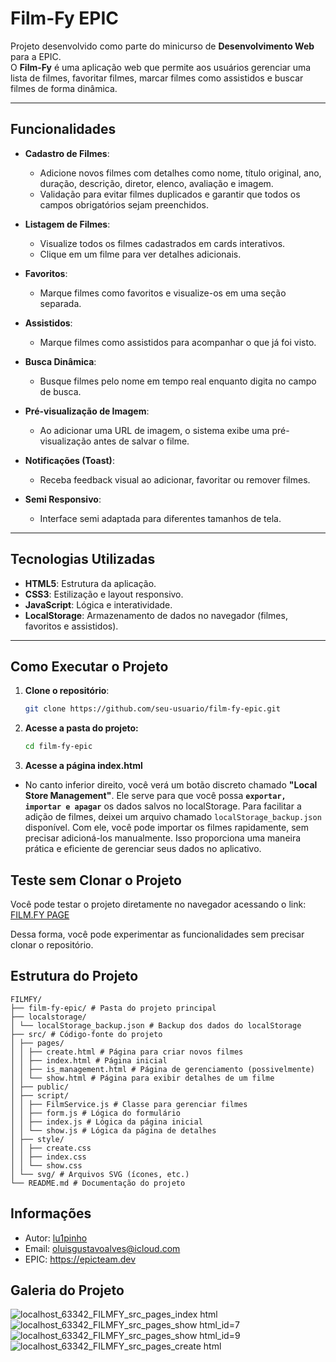 # Film-Fy EPIC

Projeto desenvolvido como parte do minicurso de **Desenvolvimento Web** para a EPIC. 
<br>O **Film-Fy** é uma aplicação web que permite aos usuários gerenciar uma lista de filmes, favoritar filmes, marcar filmes como assistidos e buscar filmes de forma dinâmica.

---

## Funcionalidades

- **Cadastro de Filmes**:
    - Adicione novos filmes com detalhes como nome, título original, ano, duração, descrição, diretor, elenco, avaliação e imagem.
    - Validação para evitar filmes duplicados e garantir que todos os campos obrigatórios sejam preenchidos.

- **Listagem de Filmes**:
    - Visualize todos os filmes cadastrados em cards interativos.
    - Clique em um filme para ver detalhes adicionais.

- **Favoritos**:
    - Marque filmes como favoritos e visualize-os em uma seção separada.

- **Assistidos**:
    - Marque filmes como assistidos para acompanhar o que já foi visto.

- **Busca Dinâmica**:
    - Busque filmes pelo nome em tempo real enquanto digita no campo de busca.

- **Pré-visualização de Imagem**:
    - Ao adicionar uma URL de imagem, o sistema exibe uma pré-visualização antes de salvar o filme.

- **Notificações (Toast)**:
    - Receba feedback visual ao adicionar, favoritar ou remover filmes.

- **Semi Responsivo**:
    - Interface semi adaptada para diferentes tamanhos de tela.

---

## Tecnologias Utilizadas

- **HTML5**: Estrutura da aplicação.
- **CSS3**: Estilização e layout responsivo.
- **JavaScript**: Lógica e interatividade.
- **LocalStorage**: Armazenamento de dados no navegador (filmes, favoritos e assistidos).

---

## Como Executar o Projeto

1. **Clone o repositório**:
   ```bash
   git clone https://github.com/seu-usuario/film-fy-epic.git

2. **Acesse a pasta do projeto:**
   ```bash
   cd film-fy-epic

3. **Acesse a página index.html**
- No canto inferior direito, você verá um botão discreto chamado **"Local Store Management"**. Ele serve para que você possa **`exportar, importar e apagar`** os dados salvos no localStorage.
  Para facilitar a adição de filmes, deixei um arquivo chamado `localStorage_backup.json` disponível. Com ele, você pode importar os filmes rapidamente, sem precisar adicioná-los manualmente. Isso proporciona uma maneira prática e eficiente de gerenciar seus dados no aplicativo.

## Teste sem Clonar o Projeto
Você pode testar o projeto diretamente no navegador acessando o link:
[FILM.FY PAGE](https://lu1pinho.github.io/film-fy-epic/src/pages/index.html)

Dessa forma, você pode experimentar as funcionalidades sem precisar clonar o repositório.

## Estrutura do Projeto
``` text
FILMFY/
├── film-fy-epic/ # Pasta do projeto principal
├── localstorage/
│ └── localStorage_backup.json # Backup dos dados do localStorage
├── src/ # Código-fonte do projeto
│ ├── pages/ 
│ │ ├── create.html # Página para criar novos filmes
│ │ ├── index.html # Página inicial
│ │ ├── is_management.html # Página de gerenciamento (possivelmente)
│ │ └── show.html # Página para exibir detalhes de um filme
│ ├── public/ 
│ ├── script/ 
│ │ ├── FilmService.js # Classe para gerenciar filmes
│ │ ├── form.js # Lógica do formulário
│ │ ├── index.js # Lógica da página inicial
│ │ └── show.js # Lógica da página de detalhes
│ ├── style/ 
│ │ ├── create.css 
│ │ ├── index.css 
│ │ └── show.css
│ └── svg/ # Arquivos SVG (ícones, etc.)
└── README.md # Documentação do projeto
```
## Informações
* Autor: [lu1pinho](https://github.com/lu1pinho)
* Email: oluisgustavoalves@icloud.com
* EPIC: https://epicteam.dev

## Galeria do Projeto
![localhost_63342_FILMFY_src_pages_index html](https://github.com/user-attachments/assets/5270b015-fc3a-45ae-8854-a619f2ab2b4b)
![localhost_63342_FILMFY_src_pages_show html_id=7](https://github.com/user-attachments/assets/39559e34-ffe3-4b06-81ce-7e0a5228de10)
![localhost_63342_FILMFY_src_pages_show html_id=9](https://github.com/user-attachments/assets/6b550ff4-3d58-40a2-a61c-323bebe74e60)
![localhost_63342_FILMFY_src_pages_create html](https://github.com/user-attachments/assets/5182dfd9-0176-4427-aedc-84578efb2669)


